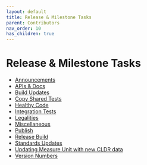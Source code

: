 ```yaml
---
layout: default
title: Release & Milestone Tasks
parent: Contributors
nav_order: 10
has_children: true
---
```


<!--
© 2021 and later: Unicode, Inc. and others.
License & terms of use: http://www.unicode.org/copyright.html
-->

# Release & Milestone Tasks

* [Announcements](announce.md)
* [APIs & Docs](docs.md)
* [Build Updates](build.md)
* [Copy Shared Tests](copy-shared-tests.md)
* [Healthy Code](healthy-code.md)
* [Integration Tests](integration.md)
* [Legalities](legal)
* [Miscellaneous](miscellaneous.md)
* [Publish](publish)
* [Release Build](release-build.md)
* [Standards Updates](standards.md)
* [Updating Measure Unit with new CLDR data](updating-measure-unit.md)
* [Version Numbers](versions.md)
